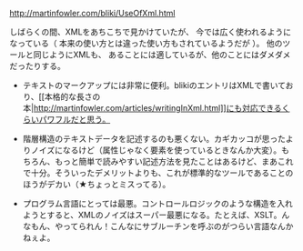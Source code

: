 http://martinfowler.com/bliki/UseOfXml.html

しばらくの間、XMLをあちこちで見かけていたが、
今では広く使われるようになっている（
本来の使い方とは違った使い方もされているようだが
）。
他のツールと同じようにXMLも、
あることには適しているが、他のことにはダメダメだったりする。

* テキストのマークアップには非常に便利。blikiのエントリはXMLで書いており、[[本格的な長さの本|http://martinfowler.com/articles/writingInXml.html]]にも対応できるくらいパワフルだと思う。

* 階層構造のテキストデータを記述するのも悪くない。カギカッコが思ったよりノイズになるけど（属性じゃなく要素を使っているときなんか大変）。もちろん、もっと簡単で読みやすい記述方法を見たことはあるけど、まあこれで十分。そういったデメリットよりも、これが標準的なツールであることのほうがデカい（★ちょっとミスってる）。

* プログラム言語にとっては最悪。コントロールロジックのような構造を入れようとすると、XMLのノイズはスーパー最悪になる。たとえば、XSLT。んなもん、やってられん！こんなにサブルーチンを呼ぶのがつらい言語なんかねぇよ。
